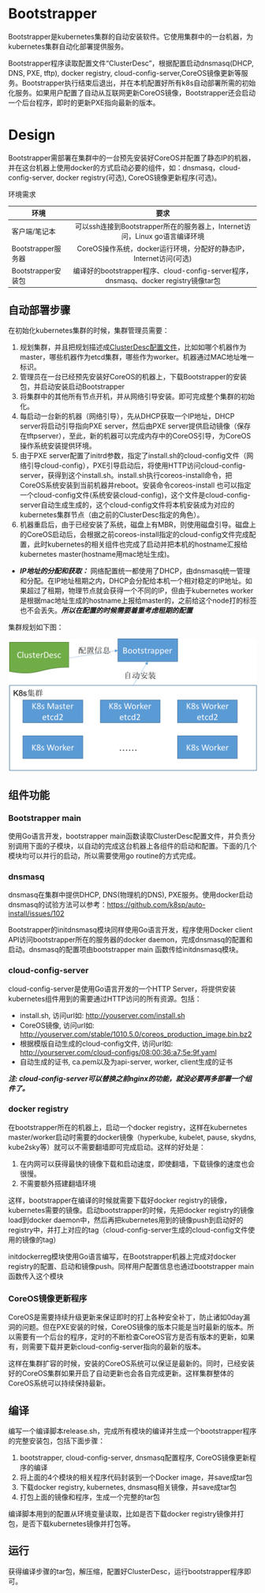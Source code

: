 # Bootstrapper
Bootstrapper是kubernetes集群的自动安装软件。它使用集群中的一台机器，为kubernetes集群自动化部署提供服务。

Bootstrapper程序读取配置文件“ClusterDesc”，根据配置启动dnsmasq(DHCP, DNS, PXE, tftp), docker registry, cloud-config-server,CoreOS镜像更新等服务。Bootstrapper执行结束后退出，并在本机配置好所有k8s自动部署所需的初始化服务。如果用户配置了自动从互联网更新CoreOS镜像，Bootstrapper还会启动一个后台程序，即时的更新PXE指向最新的版本。

# Design
Bootstrapper需部署在集群中的一台预先安装好CoreOS并配置了静态IP的机器，并在这台机器上使用docker的方式启动必要的组件，如：dnsmasq，cloud-config-server, docker registry(可选), CoreOS镜像更新程序(可选)。

环境需求

| 环境        | 要求           |
| ----------------- |:-------------------------------------------------------------------------------:|
|    客户端/笔记本    | 可以ssh连接到Bootstrapper所在的服务器上，Internet访问，Linux go语言编译环境            |
| Bootstrapper服务器 | CoreOS操作系统，docker运行环境，分配好的静态IP，Internet访问(可选)                     |
| Bootstrapper安装包 | 编译好的bootstrapper程序、cloud-config-server程序，dnsmasq、docker registry镜像tar包 |

## 自动部署步骤
在初始化kubernetes集群的时候，集群管理员需要：

1. 规划集群，并且把规划描述成[ClusterDesc配置文件](https://raw.githubusercontent.com/k8sp/auto-install/master/cloud-config-server/template/unisound-ailab/build_config.yml)，比如如哪个机器作为master，哪些机器作为etcd集群，哪些作为worker。机器通过MAC地址唯一标识。
1. 管理员在一台已经预先安装好CoreOS的机器上，下载Bootstrapper的安装包，并启动安装启动Bootstrapper
1. 将集群中的其他所有节点开机，并从网络引导安装。即可完成整个集群的初始化。
1. 每启动一台新的机器（网络引导），先从DHCP获取一个IP地址，DHCP server将启动引导指向PXE server，然后由PXE server提供启动镜像（保存在tftpserver），至此，新的机器可以完成内存中的CoreOS引导，为CoreOS操作系统安装提供环境。
1. 由于PXE server配置了initrd参数，指定了install.sh的cloud-config文件（网络引导cloud-config），PXE引导启动后，将使用HTTP访问cloud-config-server，获得到这个install.sh。install.sh执行coreos-install命令，把CoreOS系统安装到当前机器并reboot。安装命令coreos-install 也可以指定一个cloud-config文件(系统安装cloud-config)，这个文件是cloud-config-server自动生成生成的，这个cloud-config文件将本机安装成为对应的kubernetes集群节点（由之前的ClusterDesc指定的角色）。
1. 机器重启后，由于已经安装了系统，磁盘上有MBR，则使用磁盘引导。磁盘上的CoreOS启动后，会根据之前coreos-install指定的cloud-config文件完成配置，此时kubernetes的相关组件也完成了启动并把本机的hostname汇报给kubernetes master(hostname用mac地址生成)。

* ***IP地址的分配和获取：***
  网络配置统一都使用了DHCP，由dnsmasq统一管理和分配。在IP地址租期之内，DHCP会分配给本机一个相对稳定的IP地址。如果超过了租期，物理节点就会获得一个不同的IP，但由于kubernetes worker是根据mac地址生成的hostname上报给master的，之前给这个node打的标签也不会丢失。***所以在配置的时候需要着重考虑租期的配置***

集群规划如下图：

<img src="./bootstrapper_design.png" width=800 />

## 组件功能
### Bootstrapper main
使用Go语言开发，bootstrapper main函数读取ClusterDesc配置文件，并负责分别调用下面的子模块，以自动的完成这台机器上各组件的启动和配置。下面的几个模块均可以并行的启动，所以需要使用go routine的方式完成。

### dnsmasq
dnsmasq在集群中提供DHCP, DNS(物理机的DNS), PXE服务。使用docker启动dnsmasq的试验方法可以参考：https://github.com/k8sp/auto-install/issues/102

Bootstrapper的initdnsmasq模块同样使用Go语言开发，程序使用Docker client API访问bootstrapper所在的服务器的docker daemon，完成dnsmasq的配置和启动。dnsmasq的配置项由bootstrapper main 函数传给initdnsmasq模块。

### cloud-config-server
cloud-config-server是使用Go语言开发的一个HTTP Server，将提供安装kubernetes组件用到的需要通过HTTP访问的所有资源。包括：

* install.sh, 访问url如: http://youserver.com/install.sh
* CoreOS镜像, 访问url如: http://youserver.com/stable/1010.5.0/coreos_production_image.bin.bz2
* 根据模版自动生成的cloud-config文件, 访问url如: http://yourserver.com/cloud-configs/08:00:36:a7:5e:9f.yaml
* 自动生成的证书, ca.pem以及为api-server, worker, client生成的证书

***注: cloud-config-server可以替换之前nginx的功能，就没必要再多部署一个组件了。***

### docker registry
在bootstrapper所在的机器上，启动一个docker registry，这样在kubernetes master/worker启动时需要的docker镜像（hyperkube, kubelet, pause, skydns, kube2sky等）就可以不需要翻墙即可完成启动。这样的好处是：

1. 在内网可以获得最快的镜像下载和启动速度，即使翻墙，下载镜像的速度也会很慢。
1. 不需要额外搭建翻墙环境

这样，bootstrapper在编译的时候就需要下载好docker registry的镜像，kubernetes需要的镜像。启动bootstrapper的时候，先把docker registry的镜像load到docker daemon中，然后再把kubernetes用到的镜像push到启动好的registry中，并打上对应的tag（cloud-config-server生成的cloud-config文件使用的镜像的tag）

initdockerreg模块使用Go语言编写，在Bootstrapper机器上完成对docker registry的配置、启动和镜像push。同样用户配置信息也通过bootstrapper main函数传入这个模块

### CoreOS镜像更新程序
CoreOS是需要持续升级更新来保证即时的打上各种安全补丁，防止诸如0day漏洞的问题。但在PXE安装的时候，CoreOS镜像的版本只能是当时最新的版本。所以需要有一个后台的程序，定时的不断检查CoreOS官方是否有版本的更新，如果有，则需要下载并更新cloud-config-server指向的最新的版本。

这样在集群扩容的时候，安装的CoreOS系统可以保证是最新的。同时，已经安装好的CoreOS集群如果开启了自动更新也会各自完成更新。这样集群整体的CoreOS系统可以持续保持最新。

## 编译
编写一个编译脚本release.sh，完成所有模块的编译并生成一个bootstrapper程序的完整安装包，包括下面步骤：

1. bootstrapper, cloud-config-server, dnsmasq配置程序, CoreOS镜像更新程序的编译
1. 将上面的4个模块的相关程序代码封装到一个Docker image，并save成tar包
1. 下载docker registry, kubernetes, dnsmasq相关镜像，并save成tar包
1. 打包上面的镜像和程序，生成一个完整的tar包

编译脚本用到的配置从环境变量读取，比如是否下载docker registry镜像并打包，是否下载kubernetes镜像并打包等。

## 运行
获得编译步骤的tar包，解压缩，配置好ClusterDesc，运行bootstrapper程序即可。

